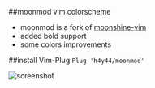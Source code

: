 ##moonmod vim colorscheme

* moonmod is a fork of [moonshine-vim](https://github.com/KKPMW/moonshine-vim)
* added bold support
* some colors improvements

##install
Vim-Plug
`
Plug 'h4y44/moonmod'
`

![screenshot](https://raw.githubusercontent.com/lunix4/moonmod/master/screenshot.png)
